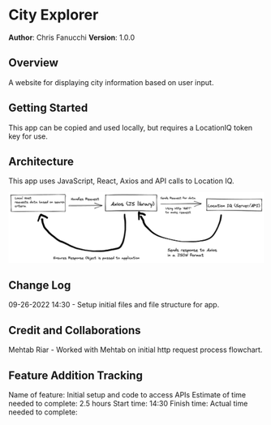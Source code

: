 # City Explorer

**Author**: Chris Fanucchi
**Version**: 1.0.0

## Overview

A website for displaying city information based on user input.

## Getting Started

This app can be copied and used locally, but requires a LocationIQ token key for use.

## Architecture

This app uses JavaScript, React, Axios and API calls to Location IQ.

![API data flow](city-explorer-dataflow.png)

## Change Log

09-26-2022 14:30 - Setup initial files and file structure for app.

## Credit and Collaborations

Mehtab Riar - Worked with Mehtab on initial http request process flowchart.

## Feature Addition Tracking

Name of feature: Initial setup and code to access APIs
Estimate of time needed to complete: 2.5 hours
Start time: 14:30
Finish time:
Actual time needed to complete:
